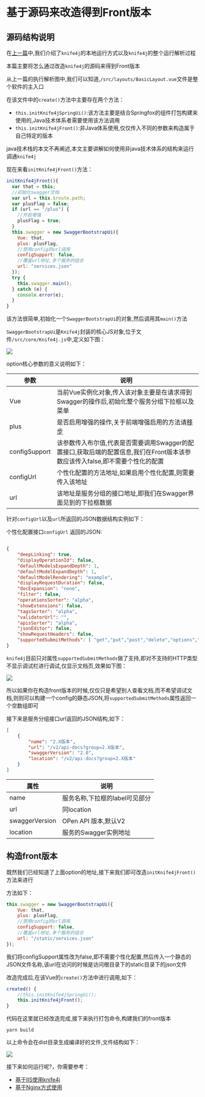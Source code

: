 # 基于源码来改造得到Front版本

## 源码结构说明

在[上一篇](knife4j-front-execute.md)中,我们介绍了`knife4j`的本地运行方式以及`knife4j`的整个运行解析过程

本篇主要将怎么通过改造`knife4j`的源码来得到Front版本

从上一篇的执行解析图中,我们可以知道,`/src/layouts/BasicLayout.vue`文件是整个软件的主入口

在该文件中的`create()`方法中主要存在两个方法：
- `this.initKnife4jSpringUi()`:该方法主要是结合Springfox的组件打包构建来使用的,Java技术体系者需要使用该方法调用
- `this.initKnife4jFront()`:非Java体系使用,仅仅传入不同的参数来构造属于自己特定的版本

java技术栈的本文不再阐述,本文主要讲解如何使用非java技术体系的结构来运行调通`knife4j`

现在来看`initKnife4jFront()`方法：

```js
initKnife4jFront(){
  var that = this;
  //初始化swagger文档
  var url = this.$route.path;
  var plusFlag = false;
  if (url == "/plus") {
    //开启增强
    plusFlag = true;
  }
  this.swagger = new SwaggerBootstrapUi({
    Vue: that,
    plus: plusFlag,
    //禁用config的url调用
    configSupport: false,
    //覆盖url地址,多个服务的组合
    url: "services.json"
  });
  try {
    this.swagger.main();
  } catch (e) {
    console.error(e);
  }
}

```

该方法很简单,初始化一个`SwaggerBootstrapUi`的对象,然后调用其`main()`方法

`SwaggerBootstrapUi`是`Knife4j`封装的核心JS对象,位于文件`/src/core/Knife4j.js`中,定义如下图：

![](/images/knife4j/knife4j-const.png)

option核心参数的意义说明如下：

|参数|说明|
|--|---|
|Vue|当前Vue实例化对象,传入该对象主要是在请求得到Swagger的操作后,初始化整个服务分组下拉框以及菜单|
|plus|是否启用增强的操作,关于前端增强启用的方法请[移步](autoEnableKnife4j.md)|
|configSupport|该参数传入布尔值,代表是否需要调用Swagger的配置接口,获取后端的配置信息,我们在Front版本该参数应该传入false,即不需要个性化的配置|
|configUrl|个性化配置的方法地址,如果启用个性化配置,则需要传入该地址|
|url|该地址是服务分组的接口地址,即我们在Swagger界面见到的下拉框数据|

针对`configUrl`以及`url`所返回的JSON数据结构实例如下：

个性化配置接口`configUrl` 返回的JSON:
```json

{
    "deepLinking": true,
    "displayOperationId": false,
    "defaultModelsExpandDepth": 1,
    "defaultModelExpandDepth": 1,
    "defaultModelRendering": "example",
    "displayRequestDuration": false,
    "docExpansion": "none",
    "filter": false,
    "operationsSorter": "alpha",
    "showExtensions": false,
    "tagsSorter": "alpha",
    "validatorUrl": "",
    "apisSorter": "alpha",
    "jsonEditor": false,
    "showRequestHeaders": false,
    "supportedSubmitMethods": [ "get","put","post","delete","options","head","patch","trace"]
}
```
`knife4j`目前只对属性`supportedSubmitMethods`做了支持,即对不支持的HTTP类型不显示调试栏进行调试,仅显示文档页,效果如下图：

![](/images/knife4j/debug-1.png)

所以如果你在构造front版本的时候,仅仅只是希望别人查看文档,而不希望调试文档,则则可以构建一个config的静态JSON,将`supportedSubmitMethods`属性返回一个空数组即可


接下来是服务分组接口url返回的JSON结构,如下：
```json
[
    {
        "name": "2.X版本",
        "url": "/v2/api-docs?group=2.X版本",
        "swaggerVersion": "2.0",
        "location": "/v2/api-docs?group=2.X版本"
    }
]
```

|属性|说明|
|--|--|
|name|服务名称,下拉框的label可见部分|
|url|同location|
|swaggerVersion|OPen API 版本,默认V2|
|location|服务的Swagger实例地址|

## 构造front版本

既然我们已经知道了上面option的地址,接下来我们即可改造`initKnife4jFront()`方法来进行

方法如下：
```js
this.swagger = new SwaggerBootstrapUi({
    Vue: that,
    plus: plusFlag,
    //禁用config的url调用
    configSupport: false,
    //覆盖url地址,多个服务的组合
    url: "/static/services.json"
});

```

我们将configSupport属性改为false,即不需要个性化配置,然后传入一个静态的JSON文件名称,该url在访问的时候是访问根目录下的static目录下的json文件

改造完成后,在该Vue的`create()`方法中进行调用,如下：
```js
created() {
    //this.initKnife4jSpringUi();
    this.initKnife4jFront();
}
```

代码在这里就已经改造完成,接下来执行打包命令,构建我们的front版本
```shell
yarn build
```

以上命令会在dist目录生成编译好的文件,文件结构如下：

![](/images/knife4j/front-dist.png)

接下来如何运行呢?，你需要参考：

- [基于IIS使用knife4j](knife4j-front-iis.md)
- [基于Nginx方式使用](knife4j-front-nginx.md)

